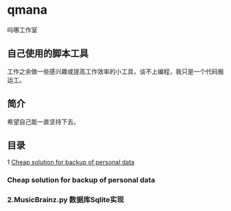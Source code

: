 # qmana
吗哪工作室



## 自己使用的脚本工具
工作之余做一些感兴趣或提高工作效率的小工具，谈不上编程，我只是一个代码搬运工。

## 简介
希望自己能一直坚持下去。

## 目录
1 [Cheap solution for backup of personal data](#Cheap-solution-for-backup-of-personal-data)

### Cheap solution for backup of personal data

### 2.MusicBrainz.py 数据库Sqlite实现

